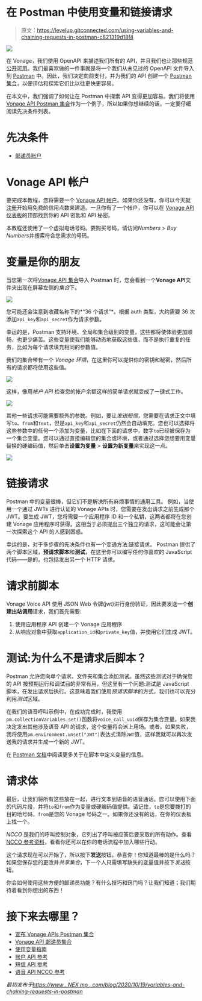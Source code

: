 # 在 Postman 中使用变量和链接请求

> 原文：<https://levelup.gitconnected.com/using-variables-and-chaining-requests-in-postman-c821319d18f4>

![](img/782594ad29c0f21c8e918deaf02c1611.png)

在 Vonage，我们使用 OpenAPI 来描述我们所有的 API，并且我们也让那些规范[公开可用](https://developer.nexmo.com/concepts/guides/openapi)。我们最喜欢做的一件事就是将一个我们从未见过的 OpenAPI 文件导入到 [Postman](https://www.postman.com/) 中。因此，我们决定向前支付，并为我们的 API 创建一个 [Postman 集合](https://developer.nexmo.com/tools/postman)，以便评估和探索它们比以往更快更容易。

在本文中，我们强调了如何让在 Postman 中探索 API 变得更加容易。我们将使用[Vonage API Postman 集合](https://developer.nexmo.com/tools/postman)作为一个例子，所以如果你想继续的话，一定要仔细阅读先决条件列表。

# 先决条件

*   [邮递员账户](https://identity.getpostman.com/signup)

# Vonage API 帐户

要完成本教程，您将需要一个 [Vonage API 帐户](http://developer.nexmo.com/ed?c=blog_text&ct=2020-10-19-variables-and-chaining-requests-in-postman)。如果你还没有，你可以今天就[注册](http://developer.nexmo.com/ed?c=blog_text&ct=2020-10-19-variables-and-chaining-requests-in-postman)开始用免费的信用点数来建造。一旦你有了一个帐户，你可以在 [Vonage API 仪表板](http://developer.nexmo.com/ed?c=blog_text&ct=2020-10-19-variables-and-chaining-requests-in-postman)的顶部找到你的 API 密匙和 API 秘密。

本教程还使用了一个虚拟电话号码。要购买号码，请访问*Numbers* > *Buy Numbers*并搜索符合您需求的号码。

# 变量是你的朋友

当您第一次将[Vonage API 集合](https://developer.nexmo.com/tools/postman)导入 Postman 时，您会看到一个**Vonage API**文件夹出现在屏幕左侧的*集合*下。

![](img/ac19e8db2161d9b666805db575c3dce4.png)

您可能还会注意到收藏名称下的*“36 个请求”*。根据 auth 类型，大约需要 36 次添加`api_key`和`api_secret`作为请求参数。

幸运的是，Postman 支持环境、全局和集合级别的变量，这些都将使体验更加顺畅，也更少痛苦。这些变量使我们能够动态地获取这些值，而不是执行重复的任务，比如为每个请求填充相同的参数值。

我们的集合带有一个 *Vonage 环境*，在这里你可以提供你的密钥和秘密，然后所有的请求都将使用这些值。

![](img/da99141fb4d2c6090a70ba8ec70c7605.png)

这样，像用*帐户 API* 检查您的帐户余额这样的简单请求就变成了一键式工作。

![](img/618872f93f5a5321eadee4728a76a519.png)

其他一些请求可能需要额外的参数。例如，要让*发送短信*，您需要在请求正文中填写`to`、`from`和`text`，但是`api_key`和`api_secret`仍然会自动填充。您也可以选择将这些参数中的任何一个添加为变量，比如在下面的请求中，数字`to`已经被保存为一个集合变量。您可以通过直接编辑您的集合或环境，或者通过选择您想要用变量替换的硬编码值，然后单击**设置为变量** > **设置为新变量**来实现这一点。

![](img/d248ab289b45205c5c86c3842b14b7f1.png)

# 链接请求

Postman 中的变量很棒，但它们不是解决所有麻烦事情的通用工具。
例如，当使用一个通过 JWTs 进行认证的 Vonage APIs 时，您需要在发出请求之前生成那个 JWT。要生成 JWT，您将需要一个应用程序 ID 和一个私钥，这两者都将在您创建 Vonage 应用程序时获得。这相当于必须提出三个独立的请求，这可能会让第一次探索这个 API 的人感到困惑。

幸运的是，对于多步骤的先决条件也有一个变通方法:链接请求。
Postman 提供了两个脚本区域，**预请求脚本**和**测试**，在这里你可以编写任何你喜欢的 JavaScript 代码——是的，也包括发出另一个 HTTP 请求。

# 请求前脚本

Vonage Voice API 使用 JSON Web 令牌(jwt)进行身份验证，因此要发送一个**创建出站调用**请求，我们首先需要:

1.  使用应用程序 API 创建一个 Vonage 应用程序
2.  从响应对象中获取`application_id`和`private_key`值，并使用它们生成 JWT。

# 测试:为什么不是请求后脚本？

Postman 允许您向单个请求、文件夹和集合添加测试。虽然这些测试对于确保您的 API 按预期运行和调试目的非常有用，但这里有一个问题:测试是 JavaScript 脚本，在发出请求后执行。这意味着我们使用*预请求脚本*的方式，我们也可以充分利用*测试*区域。

在我们的语音呼叫示例中，在成功完成时，我使用`pm.collectionVariables.set()`函数将`voice_call_uuid`保存为集合变量。如果我决定发出其他涉及语音 API 的请求，这个变量将会派上用场。或者，如果失败，我将使用`pm.environment.unset("JWT")`表达式清除`JWT`值，这样我就可以再次发送我的请求并生成一个新的 JWT。

在 [Postman 文档](https://learning.postman.com/docs/sending-requests/variables/#defining-variables-in-scripts)中阅读更多关于在脚本中定义变量的信息。

# 请求体

最后，让我们将所有这些放在一起，进行文本到语音的语音通话。您可以使用下面的代码片段，并将`to`和`from`作为变量或硬编码值提供。请记住，`to`是您要拨打的目的地号码，`from`是您的 Vonage 号码之一。如果你还没有的话，在你的仪表板上找一个。

*NCCO* 是我们的呼叫控制对象，它列出了呼叫被应答后要采取的所有动作。查看 [NCCO 参考资料](https://developer.nexmo.com/voice/voice-api/ncco-reference)，看看你还可以在你的电话流程中加入哪些行动。

这个请求现在可以开始了，所以按下**发送**按钮。恭喜你！你知道最棒的是什么吗？如果您保存您的更改并*共享集合*，下一个人只需填写缺失的变量值并按下*发送*按钮。

你会如何使用这些方便的邮递员功能？有什么技巧和窍门吗？让我们知道；我们期待着看到你想出的东西！

# 接下来去哪里？

*   [宣布 Vonage APIs Postman 集合](https://www.nexmo.com/blog/2020/09/16/announcing-the-vonage-apis-postman-collection)
*   [Vonage API 邮递员集合](https://explore.postman.com/vonage)
*   [使用变量指南](https://learning.postman.com/docs/sending-requests/variables/)
*   [账户 API 参考](https://developer.nexmo.com/api/account?theme=dark)
*   [短信 API 参考](https://developer.nexmo.com/api/sms?theme=dark)
*   [语音 API NCCO 参考](https://developer.nexmo.com/voice/voice-api/ncco-reference)

*最初发布于*[*https://www . NEX mo . com/blog/2020/10/19/variables-and-chaining-requests-in-postman*](https://www.nexmo.com/blog/2020/10/19/variables-and-chaining-requests-in-postman)
